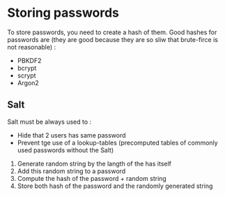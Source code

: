 #                  Storing passwords

To store passwords, you need to create a hash of them. Good hashes for passwords are (they are good because they are so sliw that brute-firce is not reasonable) :
- PBKDF2
- bcrypt
- scrypt
- Argon2

##                 Salt

Salt must be always used to :
* Hide that 2 users has same password
* Prevent tge use of a lookup-tables (precomputed tables of commonly used passwords without the Salt)

1) Generate random string by the langth of the has itself
2) Add this random string to a password
3) Compute the hash of the password + random string
4) Store both hash of the password and the randomly generated string